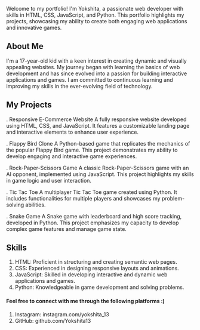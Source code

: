 Welcome to my portfolio! I'm Yokshita, a passionate web developer with skills in HTML, CSS, JavaScript, and Python. This portfolio highlights my projects, showcasing my ability to create both engaging web applications and innovative games.

## About Me
I'm a 17-year-old kid with a keen interest in creating dynamic and visually appealing websites. My journey began with learning the basics of web development and has since evolved into a passion for building interactive applications and games. I am committed to continuous learning and improving my skills in the ever-evolving field of technology.

## My Projects
. Responsive E-Commerce Website A fully responsive website developed using HTML, CSS, and JavaScript. It features a customizable landing page and interactive elements to enhance user experience.

. Flappy Bird Clone A Python-based game that replicates the mechanics of the popular Flappy Bird game. This project demonstrates my ability to develop engaging and interactive game experiences.

. Rock-Paper-Scissors Game A classic Rock-Paper-Scissors game with an AI opponent, implemented using JavaScript. This project highlights my skills in game logic and user interaction.

. Tic Tac Toe A multiplayer Tic Tac Toe game created using Python. It includes functionalities for multiple players and showcases my problem-solving abilities.

. Snake Game A Snake game with leaderboard and high score tracking, developed in Python. This project emphasizes my capacity to develop complex game features and manage game state.

## Skills
1. HTML: Proficient in structuring and creating semantic web pages.
2. CSS: Experienced in designing responsive layouts and animations.
3. JavaScript: Skilled in developing interactive and dynamic web applications and games.
4. Python: Knowledgeable in game development and solving problems.

#### Feel free to connect with me through the following platforms :)

1. Instagram: instagram.com/yokshita_13
2. GitHub: github.com/Yokshita13

